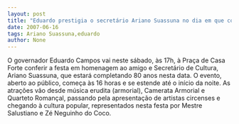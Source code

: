 ```yaml
---
layout: post
title: "Eduardo prestigia o secretário Ariano Suassuna no dia em que completa 80"
date: 2007-06-16
tags: Ariano Suassuna,eduardo
author: None
---
```

O&nbsp;governador Eduardo Campos vai neste s&aacute;bado, &agrave;s 17h, &agrave; Pra&ccedil;a de Casa Forte conferir a festa em homenagem ao amigo e Secret&aacute;rio de Cultura, Ariano Suassuna, que estar&aacute; completando 80 anos nesta data. 
O evento, aberto ao p&uacute;blico, come&ccedil;a &agrave;s 16 horas e se estende at&eacute; o in&iacute;cio da noite. 
As atra&ccedil;&otilde;es v&atilde;o desde m&uacute;sica erudita (armorial), Camerata Armorial e Quarteto Roman&ccedil;al, passando pela apresenta&ccedil;&atilde;o de artistas circenses e chegando &agrave; cultura popular, representados nesta festa por Mestre Salustiano e Z&eacute; Neguinho do Coco. 